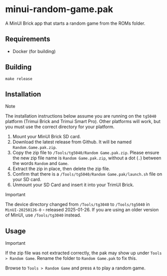 # minui-random-game.pak

A MinUI Brick app that starts a random game from the ROMs folder.

## Requirements

- Docker (for building)

## Building

```shell
make release
```

## Installation

> [!NOTE]
> The installation instructions below assume you are running on the `tg5040` platform (Trimui Brick and Trimui Smart Pro). Other platforms will work, but you must use the correct directory for your platform.

1. Mount your MinUI Brick SD card.
2. Download the latest release from Github. It will be named `Random.Game.pak.zip`.
3. Copy the zip file to `/Tools/tg5040/Random Game.pak.zip`. Please ensure the new zip file name is `Random Game.pak.zip`, without a dot (`.`) between the words `Random` and `Game`.
4. Extract the zip in place, then delete the zip file.
5. Confirm that there is a `/Tools/tg5040/Random Game.pak/launch.sh` file on your SD card.
6. Unmount your SD Card and insert it into your TrimUI Brick.

> [!IMPORTANT]
> The device directory changed from `/Tools/tg3040` to `/Tools/tg5040` in `MinUI-20250126-0` - released 2025-01-26. If you are using an older version of MinUI, use `/Tools/tg3040` instead.

## Usage

> [!IMPORTANT]
> If the zip file was not extracted correctly, the pak may show up under `Tools > Random Game`. Rename the folder to `Random Game.pak` to fix this.

Browse to `Tools > Random Game` and press `A` to play a random game.

